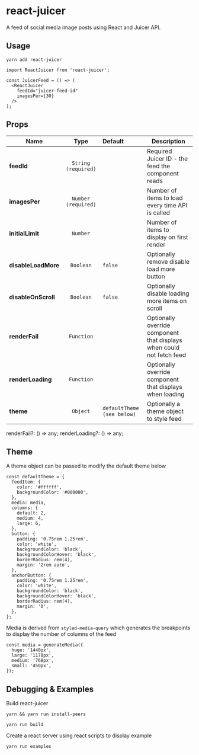 # react-juicer

A feed of social media image posts using React and Juicer API.

## Usage

```
yarn add react-juicer
```

```
import ReactJuicer from 'react-juicer';

const JuicerFeed = () => (
  <ReactJuicer
    feedId="juicer-feed-id"
    imagesPer={30}
  />
);
```

## Props

| Name                |        Type         | Default                    | Description                                                           |
| ------------------- | :-----------------: | :------------------------- | --------------------------------------------------------------------- |
| **feedId**          | `String (required)` |                            | Required Juicer ID - the feed the component reads                     |
| **imagesPer**       | `Number (required)` |                            | Number of items to load every time API is called                      |
| **initialLimit**    |      `Number`       |                            | Number of items to display on first render                            |
| **disableLoadMore** |      `Boolean`      | `false`                    | Optionally remove disable load more button                            |
| **disableOnScroll** |      `Boolean`      | `false`                    | Optionally disable loading more items on scroll                       |
| **renderFail**      |     `Function`      |                            | Optionally override component that displays when could not fetch feed |
| **renderLoading**   |     `Function`      |                            | Optionally override component that displays when loading              |
| **theme**           |      `Object`       | `defaultTheme (see below)` | Optionally a theme object to style feed                               |

renderFail?: () => any;
renderLoading?: () => any;

## Theme

A theme object can be passed to modify the default theme below

```
const defaultTheme = {
  feedItem: {
    color: '#ffffff',
    backgroundColor: '#000000',
  },
  media: media,
  columns: {
    default: 2,
    medium: 4,
    large: 6,
  },
  button: {
    padding: '0.75rem 1.25rem',
    color: 'white',
    backgroundColor: 'black',
    backgroundColorHover: 'black',
    borderRadius: rem(4),
    margin: '2rem auto',
  },
  anchorButton: {
    padding: '0.75rem 1.25rem',
    color: 'white',
    backgroundColor: 'black',
    backgroundColorHover: 'black',
    borderRadius: rem(4),
    margin: '0',
  },
};

```

Media is derived from `styled-media-query` which generates the breakpoints to display the number of columns of the feed

```
const media = generateMedia({
  huge: '1440px',
  large: '1170px',
  medium: '768px',
  small: '450px',
});
```

## Debugging & Examples

Build react-juicer

```
yarn && yarn run install-peers

yarn run build
```

Create a react server using react scripts to display example

```
yarn run examples
```
